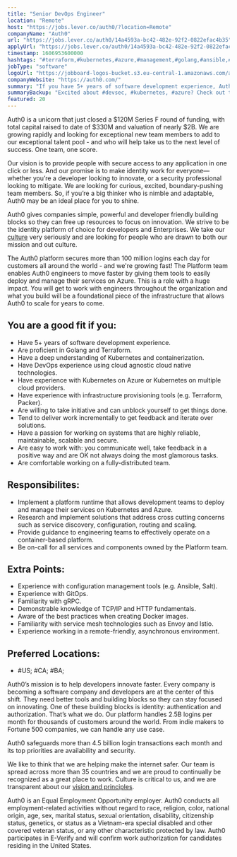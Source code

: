 ```yaml
---
title: "Senior DevOps Engineer"
location: "Remote"
host: "https://jobs.lever.co/auth0/?location=Remote"
companyName: "Auth0"
url: "https://jobs.lever.co/auth0/14a4593a-bc42-482e-92f2-0822efac4b35"
applyUrl: "https://jobs.lever.co/auth0/14a4593a-bc42-482e-92f2-0822efac4b35/apply"
timestamp: 1606953600000
hashtags: "#terraform,#kubernetes,#azure,#management,#golang,#ansible,#docker,#operations"
jobType: "software"
logoUrl: "https://jobboard-logos-bucket.s3.eu-central-1.amazonaws.com/auth0"
companyWebsite: "https://auth0.com/"
summary: "If you have 5+ years of software development experience, Auth0 has a job opening for a senior engineer"
summaryBackup: "Excited about #devsec, #kubernetes, #azure? Check out this job post!"
featured: 20
---
```


Auth0 is a unicorn that just closed a $120M Series F round of funding, with total capital raised to date of $330M and valuation of nearly $2B. We are growing rapidly and looking for exceptional new team members to add to our exceptional talent pool - and who will help take us to the next level of success. One team, one score. 

Our vision is to provide people with secure access to any application in one click or less. And our promise is to make identity work for everyone—whether you’re a developer looking to innovate, or a security professional looking to mitigate. We are looking for curious, excited, boundary-pushing team members. So, if you’re a big thinker who is nimble and adaptable, Auth0 may be an ideal place for you to shine.

Auth0 gives companies simple, powerful and developer friendly building blocks so they can free up resources to focus on innovation. We strive to be the identity platform of choice for developers and Enterprises. We take our [culture](https://auth0.com/blog/our-culture-and-values-at-auth0/) very seriously and are looking for people who are drawn to both our mission and out culture.

The Auth0 platform secures more than 100 million logins each day for customers all around the world - and we're growing fast! The Platform team enables Auth0 engineers to move faster by giving them tools to easily deploy and manage their services on Azure. This is a role with a huge impact. You will get to work with engineers throughout the organization and what you build will be a foundational piece of the infrastructure that allows Auth0 to scale for years to come.

## You are a good fit if you:

*   Have 5+ years of software development experience.
*   Are proficient in Golang and Terraform.
*   Have a deep understanding of Kubernetes and containerization.
*   Have DevOps experience using cloud agnostic cloud native technologies.
*   Have experience with Kubernetes on Azure or Kubernetes on multiple cloud providers. 
*   Have experience with infrastructure provisioning tools (e.g. Terraform, Packer).
*   Are willing to take initiative and can unblock yourself to get things done.
*   Tend to deliver work incrementally to get feedback and iterate over solutions.
*   Have a passion for working on systems that are highly reliable, maintainable, scalable and secure.
*   Are easy to work with: you communicate well, take feedback in a positive way and are OK not always doing the most glamorous tasks.
*   Are comfortable working on a fully-distributed team.

## Responsibilites:

*   Implement a platform runtime that allows development teams to deploy and manage their services on Kubernetes and Azure.
*   Research and implement solutions that address cross cutting concerns such as service discovery, configuration, routing and scaling.
*   Provide guidance to engineering teams to effectively operate on a container-based platform.
*   Be on-call for all services and components owned by the Platform team.

## Extra Points:

*   Experience with configuration management tools (e.g. Ansible, Salt).
*   Experience with GitOps.
*   Familiarity with gRPC.
*   Demonstrable knowledge of TCP/IP and HTTP fundamentals.
*   Aware of the best practices when creating Docker images.
*   Familiarity with service mesh technologies such as Envoy and Istio.
*   Experience working in a remote-friendly, asynchronous environment.

## Preferred Locations:

*   #US; #CA; #BA;

Auth0’s mission is to help developers innovate faster. Every company is becoming a software company and developers are at the center of this shift. They need better tools and building blocks so they can stay focused on innovating. One of these building blocks is identity: authentication and authorization. That’s what we do. Our platform handles 2.5B logins per month for thousands of customers around the world. From indie makers to Fortune 500 companies, we can handle any use case.

Auth0 safeguards more than 4.5 billion login transactions each month and its top priorities are availability and security.

We like to think that we are helping make the internet safer. Our team is spread across more than 35 countries and we are proud to continually be recognized as a great place to work. Culture is critical to us, and we are transparent about our [vision and principles](https://auth0.com/blog/the-developer-first-identity-platform-auth0-story-and-future). 

Auth0 is an Equal Employment Opportunity employer. Auth0 conducts all employment-related activities without regard to race, religion, color, national origin, age, sex, marital status, sexual orientation, disability, citizenship status, genetics, or status as a Vietnam-era special disabled and other covered veteran status, or any other characteristic protected by law. Auth0 participates in E-Verify and will confirm work authorization for candidates residing in the United States.
